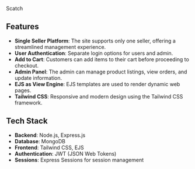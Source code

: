 Scatch

## Features
- **Single Seller Platform**: The site supports only one seller, offering a streamlined management experience.
- **User Authentication**: Separate login options for users and admin.
- **Add to Cart**: Customers can add items to their cart before proceeding to checkout.
- **Admin Panel**: The admin can manage product listings, view orders, and update information.
- **EJS as View Engine**: EJS templates are used to render dynamic web pages.
- **Tailwind CSS**: Responsive and modern design using the Tailwind CSS framework.
  
## Tech Stack
- **Backend**: Node.js, Express.js
- **Database**: MongoDB
- **Frontend**: Tailwind CSS, EJS
- **Authentication**: JWT (JSON Web Tokens)
- **Sessions**: Express Sessions for session management
